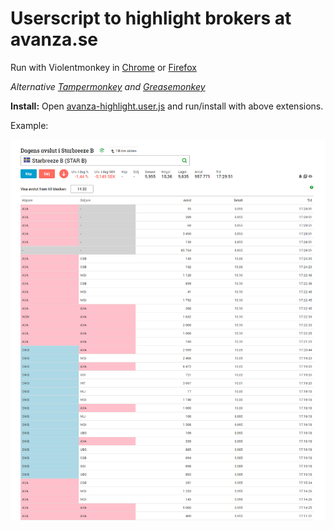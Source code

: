 # Userscript to highlight brokers at avanza.se

Run with Violentmonkey in [Chrome](https://chrome.google.com/webstore/detail/violentmonkey/jinjaccalgkegednnccohejagnlnfdag?hl=en) or [Firefox](https://addons.mozilla.org/en-US/firefox/addon/violentmonkey/)

_Alternative [Tampermonkey](https://chrome.google.com/webstore/detail/tampermonkey/dhdgffkkebhmkfjojejmpbldmpobfkfo?hl=en) and [Greasemonkey](https://addons.mozilla.org/en-US/firefox/addon/greasemonkey/)_

**Install:** Open [avanza-highlight.user.js](https://github.com/dalecarlian/Avanza-highlighting-of-broker-categories/raw/master/avanza-highlight.user.js) and run/install with above extensions.

Example:

![](https://github.com/dalecarlian/Avanza-highlighting-of-broker-categories/blob/master/example.png)
